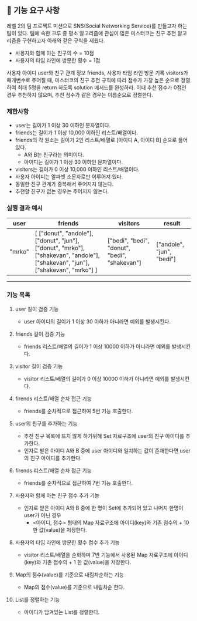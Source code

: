 ## 🚀 기능 요구 사항

레벨 2의 팀 프로젝트 미션으로 SNS(Social Networking Service)를 만들고자 하는 팀이 있다. 팀에 속한 크루 중 평소 알고리즘에 관심이 많은 미스터코는 친구 추천 알고리즘을 구현하고자 아래와 같은 규칙을 세웠다.

- 사용자와 함께 아는 친구의 수 = 10점 
- 사용자의 타임 라인에 방문한 횟수 = 1점

사용자 아이디 user와 친구 관계 정보 friends, 사용자 타임 라인 방문 기록 visitors가 매개변수로 주어질 때, 미스터코의 친구 추천 규칙에 따라 점수가 가장 높은 순으로 정렬하여 최대 5명을 return 하도록 solution 메서드를 완성하라. 이때 추천 점수가 0점인 경우 추천하지 않으며, 추천 점수가 같은 경우는 이름순으로 정렬한다.

### 제한사항

- user는 길이가 1 이상 30 이하인 문자열이다.
- friends는 길이가 1 이상 10,000 이하인 리스트/배열이다.
- friends의 각 원소는 길이가 2인 리스트/배열로 [아이디 A, 아이디 B] 순으로 들어있다.
  - A와 B는 친구라는 의미이다.
  - 아이디는 길이가 1 이상 30 이하인 문자열이다.
- visitors는 길이가 0 이상 10,000 이하인 리스트/배열이다.
- 사용자 아이디는 알파벳 소문자로만 이루어져 있다.
- 동일한 친구 관계가 중복해서 주어지지 않는다.
- 추천할 친구가 없는 경우는 주어지지 않는다.

### 실행 결과 예시

| user | friends | visitors | result |
| --- | --- | --- | --- |
| "mrko" | [ ["donut", "andole"], ["donut", "jun"], ["donut", "mrko"], ["shakevan", "andole"], ["shakevan", "jun"], ["shakevan", "mrko"] ] | ["bedi", "bedi", "donut", "bedi", "shakevan"] | ["andole", "jun", "bedi"] |

---

### 기능 목록

1. user 길이 검증 기능
   - user 아이디의 길이가 1 이상 30 이하가 아니라면 예외를 발생시킨다.


2. friends 길이 검증 기능
    - friends 리스트/배열의 길이가 1 이상 10000 이하가 아니라면 예외를 발생시킨다.


3. visitor 길이 검증 기능
   - visitor 리스트/배열의 길이가 0 이상 10000 이하가 아니라면 예외를 발생시킨다.


4. firends 리스트/배열 순차 접근 기능
   - friends를 순차적으로 접근하여 5번 기능 호출한다.


5. user의 친구를 추가하는 기능
   - 추천 친구 목록에 뜨지 않게 하기위해 Set 자료구조에 user의 친구 아이디를 추가한다.
   - 인자로 받은 아이디 A와 B 중에 user 아이디와 일치하는 값이 존재한다면 user의 친구 아이디를 추가한다.


6. firends 리스트/배열 순차 접근 기능
   - friends를 순차적으로 접근하여 7번 기능 호출한다.


7. 사용자와 함께 아는 친구 점수 추가 기능
   - 인자로 받은 아이디 A와 B 중에 한 명이 Set에 추가되어 있고 나머지 한명이 user가 아닌 경우
      - <아이디, 점수> 형태의 Map 자료구조에 아이디(key)와 기존 점수의 + 10 한 값(value)을 저장한다.


8. 사용자의 타임 라인에 방문한 횟수 점수 추가 기능
   - visitor 리스트/배열을 순회하며 7번 기능에서 사용된 Map 자료구조에 아이디(key)와 기존 점수의 + 1 한 값(value)을 저장한다.


9. Map의 점수(value)를 기준으로 내림차순하는 기능
   - Map의 점수(value)를 기준으로 내림차순 한다.


10. List를 정렬하는 기능
    - 아이디가 담겨있는 List를 정렬한다.
